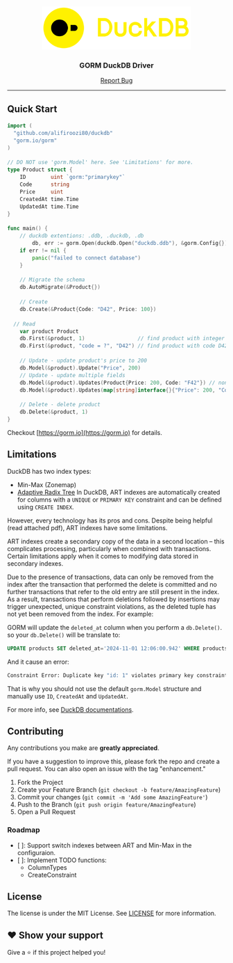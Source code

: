 <!-- PROJECT LOGO -->
<br />
<div align="center">
  <picture>
    <source media="(prefers-color-scheme: light)" srcset="https://raw.githubusercontent.com/duckdb/duckdb/main/logo/DuckDB_Logo-horizontal-dark-mode.svg">
    <source media="(prefers-color-scheme: dark)" srcset="https://raw.githubusercontent.com/duckdb/duckdb/main/logo/DuckDB_Logo-horizontal-dark-mode.svg">
    <img alt="DuckDB logo" src="https://raw.githubusercontent.com/duckdb/duckdb/main/logo/DuckDB_Logo-horizontal-dark-mode.svg" height="100">
  </picture>

<h3 align="center">GORM DuckDB Driver</h3>

  <p align="center">
    <a href="https://github.com/alifiroozi80/duckdb/issues">Report Bug</a>
    <!-- · -->
    <!-- <a href="https://github.com/alifiroozi80/duckdb/issues">Request Feature</a> -->
  </p>
</div>

---

## Quick Start

```go
import (
  "github.com/alifiroozi80/duckdb"
  "gorm.io/gorm"
)

// DO NOT use 'gorm.Model' here. See 'Limitations' for more.
type Product struct {
	ID        uint `gorm:"primarykey"`
	Code      string
	Price     uint
	CreatedAt time.Time
	UpdatedAt time.Time
}

func main() {
	// duckdb extentions: .ddb, .duckdb, .db
        db, err := gorm.Open(duckdb.Open("duckdb.ddb"), &gorm.Config{})
	if err != nil {
		panic("failed to connect database")
	}

	// Migrate the schema
	db.AutoMigrate(&Product{})

	// Create
	db.Create(&Product{Code: "D42", Price: 100})

  // Read
	var product Product
	db.First(&product, 1)                 // find product with integer primary key
	db.First(&product, "code = ?", "D42") // find product with code D42

	// Update - update product's price to 200
	db.Model(&product).Update("Price", 200)
	// Update - update multiple fields
	db.Model(&product).Updates(Product{Price: 200, Code: "F42"}) // non-zero fields
	db.Model(&product).Updates(map[string]interface{}{"Price": 200, "Code": "F42"})

	// Delete - delete product
	db.Delete(&product, 1)
}
```

Checkout [https://gorm.io](https://gorm.io) for details.


## Limitations

DuckDB has two index types:

- Min-Max (Zonemap)
- [Adaptive Radix Tree](https://db.in.tum.de/~leis/papers/ART.pdf)
In DuckDB, ART indexes are automatically created for columns with a `UNIQUE` or `PRIMARY KEY` constraint and can be defined using `CREATE INDEX`.

However, every technology has its pros and cons. Despite being helpful (read attached pdf), ART indexes have some limitations.

ART indexes create a secondary copy of the data in a second location – this complicates processing, particularly when combined with transactions. Certain limitations apply when it comes to modifying data stored in secondary indexes.

Due to the presence of transactions, data can only be removed from the index after the transaction that performed the delete is committed and no further transactions that refer to the old entry are still present in the index. As a result, transactions that perform deletions followed by insertions may trigger unexpected, unique constraint violations, as the deleted tuple has not yet been removed from the index. For example:

GORM will update the `deleted_at` column when you perform a `db.Delete()`. so your `db.Delete()` will be translate to:

```sql
UPDATE products SET deleted_at='2024-11-01 12:06:00.942' WHERE products.id = 1 AND products.deleted_at IS NULL;
```

And it cause an error:

```bash
Constraint Error: Duplicate key "id: 1" violates primary key constraint. If this is an unexpected constraint violation please double check with the known index limitations section in our documentation (https://duckdb.org/docs/sql/indexes).
```

That is why you should not use the default `gorm.Model` structure and manually use `ID`, `CreatedAt` and `UpdatedAt`.

For more info, see [DuckDB documentations](https://duckdb.org/docs/sql/constraints#primary-key-and-unique-constraint).

<!-- CONTRIBUTING -->

## Contributing

Any contributions you make are **greatly appreciated**.

If you have a suggestion to improve this, please fork the repo and create a pull request. You can also open an issue
with the tag "enhancement."

1) Fork the Project
2) Create your Feature Branch (`git checkout -b feature/AmazingFeature`)
3) Commit your changes (`git commit -m 'Add some AmazingFeature'`)
4) Push to the Branch (`git push origin feature/AmazingFeature`)
5) Open a Pull Request

### Roadmap

- [ ]: Support switch indexes between ART and Min-Max in the configuraion.
- [ ]: Implement TODO functions:
	- ColumnTypes
	- CreateConstraint

<!-- LICENSE -->

## License

The license is under the MIT License. See [LICENSE](https://github.com/alifiroozi80/duckdb/blob/main/LICENSE) for more
information.

## ❤ Show your support

Give a ⭐️ if this project helped you!
